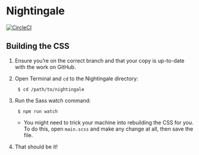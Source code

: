 # Nightingale

[![CircleCI](https://circleci.com/gh/NHSLeadership/nightingale/tree/develop.svg?style=svg)](https://circleci.com/gh/NHSLeadership/nightingale/tree/develop)

## Building the CSS

1. Ensure you’re on the correct branch and that your copy is up-to-date with the
   work on GitHub.
2. Open Terminal and `cd` to the Nightingale directory:

        $ cd /path/to/nightingale
3. Run the Sass watch command:

        $ npm run watch
   * You might need to trick your machine into rebuilding the CSS for you. To do
     this, open `main.scss` and make any change at all, then save the file.
4. That should be it!
